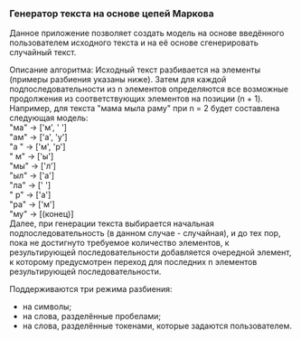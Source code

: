 ### Генератор текста на основе цепей Маркова

Данное приложение позволяет создать модель на основе введённого пользователем исходного текста и на её основе сгенерировать случайный текст.

Описание алгоритма:
Исходный текст разбивается на элементы (примеры разбиения указаны ниже). Затем для каждой подпоследовательности из n элементов определяются все возможные продолжения из соответствующих элементов на позиции (n + 1). Например, для текста "мама мыла раму" при n = 2 будет составлена следующая модель:  
	"ма" -> ['м', ' ']  
	"ам" -> ['а', 'у']  
	"а " -> ['м', 'р']  
	" м" -> ['ы']  
	"мы" -> ['л']  
	"ыл" -> ['а']  
	"ла" -> [' ']  
	" р" -> ['а']  
	"ра" -> ['м']  
	"му" -> [(конец)]  
Далее, при генерации текста выбирается начальная подпоследовательность (в данном случае - случайная), и до тех пор, пока не достигнуто требуемое количество элементов, к результирующей последовательности добавляется очередной элемент, к которому предусмотрен переход для последних n элементов результирующей последовательности.

Поддерживаются три режима разбиения:
- на символы;
- на слова, разделённые пробелами;
- на слова, разделённые токенами, которые задаются пользователем.